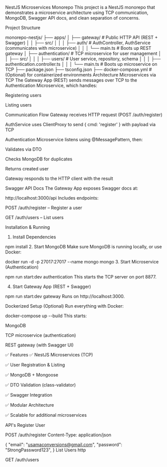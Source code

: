 NestJS Microservices Monorepo
This project is a NestJS monorepo that demonstrates a microservice architecture using TCP communication, MongoDB, Swagger API docs, and clean separation of concerns.

Project Structure


monorepo-nestjs/
├── apps/
│   ├── gateway/              # Public HTTP API (REST + Swagger)
│   │   ├── src/
│   │   │   ├── auth/         # AuthController, AuthService (communicates with microservice)
│   │   │   └── main.ts       # Boots up REST gateway
│   ├── authentication/       # TCP microservice for user management
│   │   ├── src/
│   │   │   ├── users/        # User service, repository, schema
│   │   │   ├── authentication.controller.ts
│   │   │   └── main.ts       # Boots up microservice on TCP
├── package.json
├── tsconfig.json
├── docker-compose.yml        # (Optional) for containerized environments
Architecture
Microservices via TCP
The Gateway App (REST) sends messages over TCP to the Authentication Microservice, which handles:

Registering users

Listing users

Communication Flow
Gateway receives HTTP request (POST /auth/register)

AuthService uses ClientProxy to send { cmd: 'register' } with payload via TCP

Authentication Microservice listens using @MessagePattern, then:

Validates via DTO

Checks MongoDB for duplicates

Returns created user

Gateway responds to the HTTP client with the result

Swagger API Docs
The Gateway App exposes Swagger docs at:

http://localhost:3000/api
Includes endpoints:

POST /auth/register – Register a user

GET /auth/users – List users

Installation & Running
1. Install Dependencies

npm install
2. Start MongoDB
Make sure MongoDB is running locally, or use Docker:

docker run -d -p 27017:27017 --name mongo mongo
3. Start Microservice (Authentication)

npm run start:dev authentication
This starts the TCP server on port 8877.

4. Start Gateway App (REST + Swagger)

npm run start:dev gateway
Runs on http://localhost:3000.

Dockerized Setup (Optional)
Run everything with Docker:

docker-compose up --build
This starts:

MongoDB

TCP microservice (authentication)

REST gateway (with Swagger UI)

✅ Features
✅ NestJS Microservices (TCP)

✅ User Registration & Listing

✅ MongoDB + Mongoose

✅ DTO Validation (class-validator)

✅ Swagger Integration

✅ Modular Architecture

✅ Scalable for additional microservices

API's
Register User

POST /auth/register
Content-Type: application/json

{
  "email": "usamaconversions@gmail.com",
  "password": "StrongPassword123",
}
List Users
http

GET /auth/users
